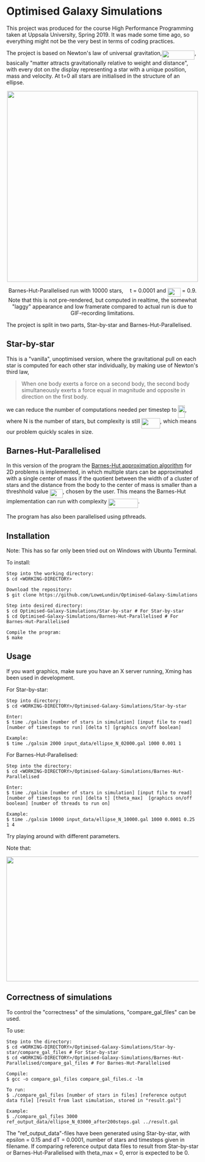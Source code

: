# Optimised Galaxy Simulations

This project was produced for the course High Performance Programming taken at Uppsala University, Spring 2019. It was made some time ago, so everything might not be the very best in terms of coding practices.

The project is based on Newton's law of universal gravitation,<img src="/tex/ebe1a6a00f5417138a18fd859a6bb504.svg?invert_in_darkmode&sanitize=true&sanitize=true" align=middle width=85.82971649999999pt height=23.388043799999995pt/>, basically "matter attracts gravitationally relative to weight and distance", with every dot on the display representing a star with a unique position, mass and velocity. At t=0 all stars are initialised in the structure of an ellipse.

<p align="center">
  <img width="500" height="500" src=galsim10000.gif>

</p>
<p align="center">Barnes-Hut-Parallelised run with 10000 stars, <img src="/tex/7e9fe18dc67705c858c077c5ee292ab4.svg?invert_in_darkmode&sanitize=true" align=middle width=13.69867124999999pt height=22.465723500000017pt/>t = 0.0001 and <img src="/tex/20d4bcfec3faaaae8404a53c8fc76fb2.svg?invert_in_darkmode&sanitize=true" align=middle width=33.96649739999999pt height=22.831056599999986pt/> = 0.9. <br>
Note that this is not pre-rendered, but computed in realtime,  the somewhat "laggy" appearance and low framerate compared to actual run is due to GIF-recording limitations. 
</p>

The project is split in two parts, Star-by-star and Barnes-Hut-Parallelised.

## Star-by-star

This is a "vanilla", unoptimised version, where the gravitational pull on each star is computed for each other star individually, by making use of Newton's third law, 

> When one body exerts a force on a second body, the second body simultaneously exerts a force equal in magnitude and opposite in direction on the first body.

we can reduce the number of computations needed per timestep to <img src="/tex/f97c1a43186c0257a4914ddce10d9cda.svg?invert_in_darkmode&sanitize=true&sanitize=true" align=middle width=18.061748099999996pt height=33.45973289999998pt/>, where N is the number of stars, but complexity is still <img src="/tex/8e90dbe2d3ca28b3ad0012cb03e7ead6.svg?invert_in_darkmode&sanitize=true&sanitize=true" align=middle width=48.70330244999999pt height=26.76175259999998pt/>, which means our problem quickly scales in size.

## Barnes-Hut-Parallelised

In this version of the program the [Barnes-Hut approximation algorithm](https://en.wikipedia.org/wiki/Barnes%E2%80%93Hut_simulation) for 2D problems is implemented, in which multiple stars can be approximated with a single center of mass if the quotient between the width of a cluster of stars and the distance from the body to the center of mass is smaller than a  threshhold value <img src="/tex/20d4bcfec3faaaae8404a53c8fc76fb2.svg?invert_in_darkmode&sanitize=true&sanitize=true" align=middle width=33.96649739999999pt height=22.831056599999986pt/>, chosen by the user. This means the Barnes-Hut implementation can run with complexity <img src="/tex/5e99fdb26ddd5a0574d81f3326828c09.svg?invert_in_darkmode&sanitize=true" align=middle width=77.95556339999999pt height=24.65753399999998pt/>.

The program has also been parallelised using pthreads.

## Installation
Note: This has so far only been tried out on Windows with Ubuntu Terminal.

To install:
```
Step into the working directory:
$ cd <WORKING-DIRECTORY>

Download the repository:
$ git clone https://github.com/LoweLundin/Optimised-Galaxy-Simulations

Step into desired directory:
$ cd Optimised-Galaxy-Simulations/Star-by-star # For Star-by-star
$ cd Optimised-Galaxy-Simulations/Barnes-Hut-Parallelised # For Barnes-Hut-Parallelised

Compile the program:
$ make
```

## Usage

If you want graphics, make sure you have an X server running, Xming has been used in development.

For Star-by-star: 
```
Step into directory:
$ cd <WORKING-DIRECTORY>/Optimised-Galaxy-Simulations/Star-by-star

Enter:
$ time ./galsim [number of stars in simulation] [input file to read] [number of timesteps to run] [delta t] [graphics on/off boolean]

Example: 
$ time ./galsim 2000 input_data/ellipse_N_02000.gal 1000 0.001 1
```

For Barnes-Hut-Parallelised:
```
Step into the directory:
$ cd <WORKING-DIRECTORY>/Optimised-Galaxy-Simulations/Barnes-Hut-Parallelised

Enter:
$ time ./galsim [number of stars in simulation] [input file to read] [number of timesteps to run] [delta t] [theta_max]  [graphics on/off boolean] [number of threads to run on]

Example:
$ time ./galsim 10000 input_data/ellipse_N_10000.gal 1000 0.0001 0.25 1 4
```
Try playing around with different parameters.

Note that:
<p align="center"><img src="/tex/59ddc08a56b7bd9c226ed28bca97979a.svg?invert_in_darkmode&sanitize=true&sanitize=true" align=middle width=676.8955676999999pt height=327.03196679999996pt/></p>

## Correctness of simulations

To control the "correctness" of the simulations, "compare_gal_files" can be used.

To use:

```
Step into the directory:
$ cd <WORKING-DIRECTORY>/Optimised-Galaxy-Simulations/Star-by-star/compare_gal_files # For Star-by-star
$ cd <WORKING-DIRECTORY>/Optimised-Galaxy-Simulations/Barnes-Hut-Parallelised/compare_gal_files # For Barnes-Hut-Parallelised

Compile:
$ gcc -o compare_gal_files compare_gal_files.c -lm

To run:
$ ./compare_gal_files [number of stars in files] [reference output data file] [result from last simulation, stored in "result.gal"] 

Example:
$ ./compare_gal_files 3000 ref_output_data/ellipse_N_03000_after200steps.gal ../result.gal
```

The "ref_output_data"-files have been generated using Star-by-star, with epsilon = 0.15 and dT = 0.0001, number of stars and timesteps given in filename. If comparing reference output data files to result from Star-by-star or Barnes-Hut-Parallelised with theta_max = 0, error is expected to be 0.
